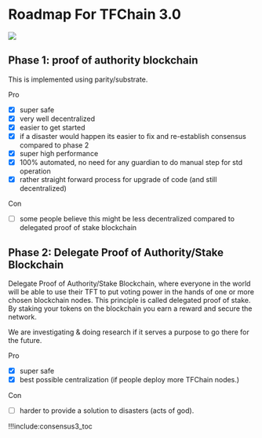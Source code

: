 
# Roadmap For TFChain 3.0

![](img/limitedsupply.png)

## Phase 1: proof of authority blockchain

<!-- Proof of authority blockchain run by group of 9 TFGuardians. -->

<!-- Each Guardian is independent and has all best intentions for TF in mind. -->

This is implemented using parity/substrate.

Pro

- [X] super safe 
- [X] very well decentralized
- [X] easier to get started
- [X] if a disaster would happen its easier to fix and re-establish consensus compared to phase 2
- [X] super high performance
- [X] 100% automated, no need for any guardian to do manual step for std operation
- [X] rather straight forward process for upgrade of code (and still decentralized)

Con

- [ ] some people believe this might be less decentralized compared to delegated proof of stake blockchain

<!-- Future we could at any point in time decide to run more nodes e.g. 99 or so, there is no limit to this. -->

## Phase 2: Delegate Proof of Authority/Stake Blockchain

Delegate Proof of Authority/Stake Blockchain, where everyone in the world will be able to use their TFT to put voting power in the hands of one or more chosen blockchain nodes. This principle is called delegated proof of stake. By staking your tokens on the blockchain you earn a reward and secure the network.

We are investigating & doing research if it serves a purpose to go there for the future.

Pro

- [X] super safe 
- [X] best possible centralization (if people deploy more TFChain nodes.)

Con

- [ ] harder to provide a solution to disasters (acts of god).
<!-- - [ ] upgrades happen by the people who provide the nodes, which means that actually we could argue that maybe this is not more decentralized compared to Phase 2. Ofcourse people could redraw their delegated stake but who actually is checking on this. -->

!!!include:consensus3_toc